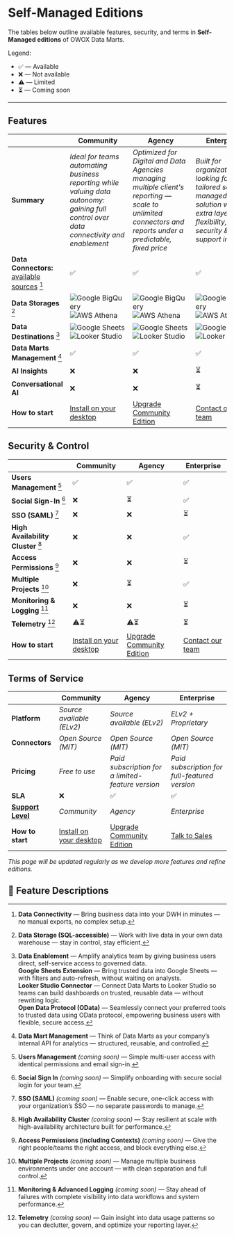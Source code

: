 # Self-Managed Editions

The tables below outline available features, security, and terms in **Self-Managed editions** of OWOX Data Marts.

Legend:

- ✅ — Available
- ❌ — Not available
- ⚠️ — Limited
- ⏳ — Coming soon

---

## Features

|                                                                             | **Community**                                                                                                                           | **Agency**                                                                                                                                                  | **Enterprise**                                                                                                                         |
| --------------------------------------------------------------------------- | --------------------------------------------------------------------------------------------------------------------------------------- | ----------------------------------------------------------------------------------------------------------------------------------------------------------- | -------------------------------------------------------------------------------------------------------------------------------------- |
| **Summary**                                                                 | _Ideal for teams automating business reporting while valuing data autonomy: gaining full control over data connectivity and enablement_ | _Optimized for Digital and Data Agencies managing multiple client's reporting — scale to unlimited connectors and reports under a predictable, fixed price_ | _Built for organizations looking for a tailored self-managed solution with an extra layer of flexibility, security & support included_ |
| **Data Connectors:** [available sources](../../README.md#data-sources) [^1] | ✅                                                                                                                                      | ✅                                                                                                                                                          | ✅                                                                                                                                     |
| **Data Storages** [^2]                                                      | ![Google BigQuery](../res/bigquery.svg) ![AWS Athena](../res/athena.svg)                                                                | ![Google BigQuery](../res/bigquery.svg) ![AWS Athena](../res/athena.svg)                                                                                    | ![Google BigQuery](../res/bigquery.svg) ![AWS Athena](../res/athena.svg)                                                               |
| **Data Destinations** [^3]                                                  | ![Google Sheets](../res/g-sheets.svg) ![Looker Studio](../res/looker.svg)                                                               | ![Google Sheets](../res/g-sheets.svg) ![Looker Studio](../res/looker.svg)                                                                                   | ![Google Sheets](../res/g-sheets.svg) ![Looker Studio](../res/looker.svg)                                                              |
| **Data Marts Management** [^4]                                              | ✅                                                                                                                                      | ✅                                                                                                                                                          | ✅                                                                                                                                     |
| **AI Insights**                                                             | ❌                                                                                                                                      | ❌                                                                                                                                                          | ⏳                                                                                                                                     |
| **Conversational AI**                                                       | ❌                                                                                                                                      | ❌                                                                                                                                                          | ⏳                                                                                                                                     |
| **How to start**                                                            | [Install on your desktop](../getting-started/quick-start.md)                                                                            | [Upgrade Community Edition](https://www.owox.com/pricing)                                                                                                   | [Contact our team](https://www.owox.com/pricing)                                                                                       |

## Security & Control

|                                     | **Community**                                                | **Agency**                                                | **Enterprise**                                   |
| ----------------------------------- | ------------------------------------------------------------ | --------------------------------------------------------- | ------------------------------------------------ |
| **Users Management** [^7]           | ✅                                                           | ✅                                                        | ✅                                               |
| **Social Sign-In** [^8]             | ❌                                                           | ⏳                                                        | ✅                                               |
| **SSO (SAML)** [^9]                 | ❌                                                           | ❌                                                        | ⏳                                               |
| **High Availability Cluster** [^10] | ❌                                                           | ❌                                                        | ✅                                               |
| **Access Permissions** [^11]        | ❌                                                           | ❌                                                        | ⏳                                               |
| **Multiple Projects** [^12]         | ❌                                                           | ⏳                                                        | ✅                                               |
| **Monitoring & Logging** [^13]      | ❌                                                           | ❌                                                        | ⏳                                               |
| **Telemetry** [^14]                 | ⚠️⏳                                                         | ⚠️⏳                                                      | ⏳                                               |
| **How to start**                    | [Install on your desktop](../getting-started/quick-start.md) | [Upgrade Community Edition](https://www.owox.com/pricing) | [Contact our team](https://www.owox.com/pricing) |

## Terms of Service

|                                                                                              | **Community**                                                | **Agency**                                                | **Enterprise**                                   |
| -------------------------------------------------------------------------------------------- | ------------------------------------------------------------ | --------------------------------------------------------- | ------------------------------------------------ |
| **Platform**                                                                                 | _Source available (ELv2)_                                    | _Source available (ELv2)_                                 | _ELv2 + Proprietary_                             |
| **Connectors**                                                                               | _Open Source (MIT)_                                          | _Open Source (MIT)_                                       | _Open Source (MIT)_                              |
| **Pricing**                                                                                  | _Free to use_                                                | _Paid subscription for a limited-feature version_         | _Paid subscription for full-featured version_    |
| **SLA**                                                                                      | ❌                                                           | ✅                                                        | ✅                                               |
| [**Support Level**](https://support.owox.com/hc/en-us/articles/115000216754-Support-Options) | _Community_                                                  | _Agency_                                                  | _Enterprise_                                     |
| **How to start**                                                                             | [Install on your desktop](../getting-started/quick-start.md) | [Upgrade Community Edition](https://www.owox.com/pricing) | [Talk to Sales]([https://www.owox.com/pricing](https://www.owox.com/company/contact)) |

_This page will be updated regularly as we develop more features and refine editions._

## 📝 Feature Descriptions

[^1]: **Data Connectivity** — Bring business data into your DWH in minutes — no manual exports, no complex setup.

[^2]: **Data Storage (SQL-accessible)** — Work with live data in your own data warehouse — stay in control, stay efficient.

[^3]:
    **Data Enablement** — Amplify analytics team by giving business users direct, self-service access to governed data.  
    **Google Sheets Extension** — Bring trusted data into Google Sheets — with filters and auto-refresh, without waiting on analysts.  
    **Looker Studio Connector** — Connect Data Marts to Looker Studio so teams can build dashboards on trusted, reusable data — without rewriting logic.  
    **Open Data Protocol (OData)** — Seamlessly connect your preferred tools to trusted data using OData protocol, empowering business users with flexible, secure access.

[^4]: **Data Mart Management** — Think of Data Marts as your company’s internal API for analytics — structured, reusable, and controlled.

[^7]: **Users Management** _(coming soon)_ — Simple multi-user access with identical permissions and email sign-in.

[^8]: **Social Sign In** _(coming soon)_ — Simplify onboarding with secure social login for your team.

[^9]: **SSO (SAML)** _(coming soon)_ — Enable secure, one-click access with your organization’s SSO — no separate passwords to manage.

[^10]: **High Availability Cluster** _(coming soon)_ — Stay resilient at scale with high-availability architecture built for performance.

[^11]: **Access Permissions (including Contexts)** _(coming soon)_ — Give the right people/teams the right access, and block everything else.

[^12]: **Multiple Projects** _(coming soon)_ — Manage multiple business environments under one account — with clean separation and full control.

[^13]: **Monitoring & Advanced Logging** _(coming soon)_ — Stay ahead of failures with complete visibility into data workflows and system performance.

[^14]: **Telemetry** _(coming soon)_ — Gain insight into data usage patterns so you can declutter, govern, and optimize your reporting layer.
